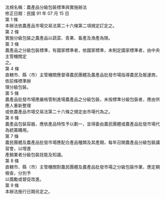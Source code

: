 法規名稱：農產品分級包裝標準與實施辦法  
修正日期：民國 91 年 07 月 15 日  
第 1 條  
本辦法依農產品市場交易法第二十六條第二項規定訂定之。  
第 2 條  
實施分級包裝之農產品以蔬菜、青果、畜產及漁產為限。  
第 3 條  
農產品之分級包裝標準，有國家標準者，依國家標準，未制定國家標準者，由中央主管機關定  
之。  
第 4 條  
直轄市、縣（市）主管機關應督導農民團體及農產品批發市場指導農民及販運商，依前條標準辦  
理分級包裝。  
第 5 條  
農產品批發市場應嚴格管制進場農產品之分級包裝，未按標準分級包裝者，應由供應人重新整理  
或依農產品市場交易法第二十六條之規定由市場代為之。  
第 6 條  
農產品包裝容器，應依產品特性予以劃一，並得委由農民團體或農產品批發市場代為統籌購用。  
第 7 條  
農民團體及農產品批發市場應配合產品種類及其產期，每年召開農產品分級包裝講習會，以增進  
產銷業者分級包裝技能及知識。  
第 8 條  
直轄市、縣（市）主管機關對農民團體及農產品批發市場之分級包裝作業，應定期檢查，分別予  
以獎勵或督促改進。  
第 9 條  
本辦法施行日期另定之。  


